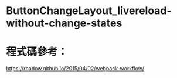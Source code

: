 # ButtonChangeLayout_livereload-without-change-states

# 程式碼參考：
<https://rhadow.github.io/2015/04/02/webpack-workflow/>
